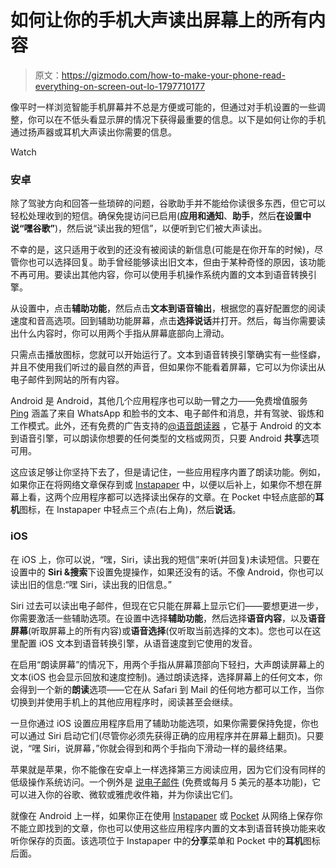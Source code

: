 # 如何让你的手机大声读出屏幕上的所有内容

> 原文：<https://gizmodo.com/how-to-make-your-phone-read-everything-on-screen-out-lo-1797710177>

像平时一样浏览智能手机屏幕并不总是方便或可能的，但通过对手机设置的一些调整，你可以在不低头看显示屏的情况下获得最重要的信息。以下是如何让你的手机通过扬声器或耳机大声读出你需要的信息。

Watch

### **安卓**

除了驾驶方向和回答一些琐碎的问题，谷歌助手并不能给你读很多东西，但它可以轻松处理收到的短信。确保免提访问已启用(**应用和通知**、**助手**，然后**在设置中说“嘿谷歌”**)，然后说“读出我的短信”，以便听到它们被大声读出。

不幸的是，这只适用于收到的还没有被阅读的新信息(可能是在你开车的时候)，尽管你也可以选择回复。助手曾经能够读出旧文本，但由于某种奇怪的原因，该功能不再可用。要读出其他内容，你可以使用手机操作系统内置的文本到语音转换引擎。

从设置中，点击**辅助功能**，然后点击**文本到语音输出**，根据您的喜好配置您的阅读速度和音高选项。回到辅助功能屏幕，点击**选择说话**并打开。然后，每当你需要读出什么内容时，你可以用两个手指从屏幕底部向上滑动。

只需点击播放图标，您就可以开始运行了。文本到语音转换引擎确实有一些怪癖，并且不使用我们听过的最自然的声音，但如果你不能看着屏幕，它可以为你读出从电子邮件到网站的所有内容。

Android 是 Android，其他几个应用程序也可以助一臂之力——免费增值服务 [Ping](https://play.google.com/store/apps/details?id=com.messageloud) 涵盖了来自 WhatsApp 和脸书的文本、电子邮件和消息，并有驾驶、锻炼和工作模式。此外，还有免费的广告支持的[@语音朗读器](https://play.google.com/store/apps/details?id=com.hyperionics.avar) ，它基于 Android 的文本到语音引擎，可以朗读你想要的任何类型的文档或网页，只要 Android **共享**选项可用。

这应该足够让你坚持下去了，但是请记住，一些应用程序内置了朗读功能。例如，如果你正在将网络文章保存到或 [Instapaper](https://play.google.com/store/apps/details?id=com.instapaper.android) 中，以便以后补上，如果你不想在屏幕上看，这两个应用程序都可以选择读出保存的文章。在 Pocket 中轻点底部的**耳机**图标，在 Instapaper 中轻点三个点(右上角)，然后**说话**。

### **iOS**

在 iOS 上，你可以说，“嘿，Siri，读出我的短信”来听(并回复)未读短信。只要在设置中的 **Siri &搜索**下设置免提操作，如果还没有的话。不像 Android，你也可以读出旧的信息:“嘿 Siri，读出我的旧信息。”

Siri 过去可以读出电子邮件，但现在它只能在屏幕上显示它们——要想更进一步，你需要激活一些辅助选项。在设置中选择**辅助功能**，然后选择**语音内容**，以及**语音屏幕**(听取屏幕上的所有内容)或**语音选择**(仅听取当前选择的文本)。您也可以在这里配置 iOS 文本到语音转换引擎，从语音速度到它使用的发音。

在启用“朗读屏幕”的情况下，用两个手指从屏幕顶部向下轻扫，大声朗读屏幕上的文本(iOS 也会显示回放和速度控制)。通过朗读选择，选择屏幕上的任何文本，你会得到一个新的**朗读**选项——它在从 Safari 到 Mail 的任何地方都可以工作，当你切换到并使用手机上的其他应用程序时，阅读甚至会继续。

一旦你通过 iOS 设置应用程序启用了辅助功能选项，如果你需要保持免提，你也可以通过 Siri 启动它们(尽管你必须先获得正确的应用程序并在屏幕上翻页)。只要说，“嘿 Siri，说屏幕，”你就会得到和两个手指向下滑动一样的最终结果。

苹果就是苹果，你不能像在安卓上一样选择第三方阅读应用，因为它们没有同样的低级操作系统访问。一个例外是 [说电子邮件](https://apps.apple.com/us/app/speaking-email-voice-reader-for-email/id991406423) (免费或每月 5 美元的基本功能)，它可以进入你的谷歌、微软或雅虎收件箱，并为你读出它们。

就像在 Android 上一样，如果你正在使用 [Instapaper](https://apps.apple.com/us/app/instapaper/id288545208) 或 [Pocket](https://apps.apple.com/us/app/pocket-save-articles-and-videos-to-view-later/id309601447) 从网络上保存你不能立即找到的文章，你也可以使用这些应用程序内置的文本到语音转换功能来收听你保存的页面。该选项位于 Instapaper 中的**分享**菜单和 Pocket 中的**耳机**图标后面。